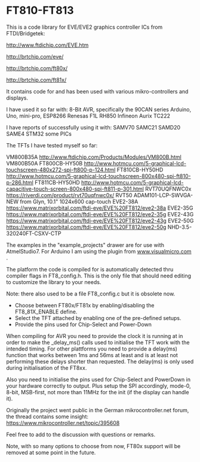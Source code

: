 # FT810-FT813
This is a code library for EVE/EVE2 graphics controller ICs from FTDI/Bridgetek:

http://www.ftdichip.com/EVE.htm

http://brtchip.com/eve/

http://brtchip.com/ft80x/

http://brtchip.com/ft81x/

It contains code for and has been used with various mikro-controllers and displays.

I have used it so far with:
8-Bit AVR, specifically the 90CAN series
Arduino, Uno, mini-pro, ESP8266
Renesas F1L RH850
Infineon Aurix TC222

I have reports of successfully using it with:
SAMV70
SAMC21
SAMD20
SAME4
STM32
some PICs

The TFTs I have tested myself so far:

VM800B35A http://www.ftdichip.com/Products/Modules/VM800B.html
VM800B50A
FT800CB-HY50B http://www.hotmcu.com/5-graphical-lcd-touchscreen-480x272-spi-ft800-p-124.html
FT810CB-HY50HD http://www.hotmcu.com/5-graphical-lcd-touchscreen-800x480-spi-ft810-p-286.html
FT811CB-HY50HD  http://www.hotmcu.com/5-graphical-lcd-capacitive-touch-screen-800x480-spi-ft811-p-301.html
RVT70UQFNWC0x https://riverdi.com/product/rvt70uqfnwc0x/
RVT50
ADAM101-LCP-SWVGA-NEW from Glyn, 10.1" 1024x600 cap-touch
EVE2-38A https://www.matrixorbital.com/ftdi-eve/EVE%20FT812/eve2-38a
EVE2-35G https://www.matrixorbital.com/ftdi-eve/EVE%20FT812/eve2-35g
EVE2-43G https://www.matrixorbital.com/ftdi-eve/EVE%20FT812/eve2-43g
EVE2-50G https://www.matrixorbital.com/ftdi-eve/EVE%20FT812/eve2-50g
NHD-3.5-320240FT-CSXV-CTP


The examples in the "example_projects" drawer are for use with AtmelStudio7. For Arduino I am using the plugin from www.visualmicro.com .

The platform the code is compiled for is automatically detected thru compiler flags in FT8_config.h. This is the only file that should need editing to customize the library to your needs.

Note: there also used to be a file FT8_config.c but it is obsolete now.

- Choose between FT80x/FT81x by enabling/disabling the FT8_81X_ENABLE define.
- Select the TFT attached by enabling one of the pre-defined setups.
- Provide the pins used for Chip-Select and Power-Down

When compiling for AVR you need to provide the clock it is running at in order to make the _delay_ms() calls used to initialise the TFT work with the intended timing.
For other plattforms you need to provide a delay(ms) function that works between 1ms and 56ms at least and is at least not performing these delays shorter than requested.
The delay(ms) is only used during initialisation of the FT8xx.

Also you need to initialise the pins used for Chip-Select and PowerDown in your hardware correctly to output.
Plus setup the SPI accordingly, mode-0, 8-bit, MSB-first, not more than 11MHz for the init (if the display can handle it).

Originally the project went public in the German mikrocontroller.net forum, the thread contains some insight: https://www.mikrocontroller.net/topic/395608

Feel free to add to the discussion with questions or remarks.

Note, with so many options to choose from now, FT80x support will be removed at some point in the future.
